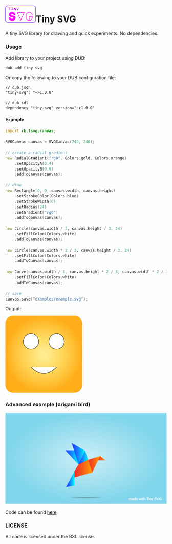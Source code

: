 <img src="imgs/icon-tsvg.png" width="95" height="52" align="left"></img>
# Tiny SVG
A tiny SVG library for drawing and quick experiments. No dependencies. 

### Usage
Add library to your project using DUB:
```
dub add tiny-svg
```
Or copy the following to your DUB configuration file:
```
// dub.json
"tiny-svg": "~>1.0.0"

// dub.sdl
dependency "tiny-svg" version="~>1.0.0"
``` 

#### Example
```d
import rk.tsvg.canvas;

SVGCanvas canvas = SVGCanvas(240, 240);

// create a radial gradient
new RadialGradient("rg0", Colors.gold, Colors.orange)
    .setOpacityA(0.4)
    .setOpacityB(0.9)
    .addToCanvas(canvas);

// draw
new Rectangle(0, 0, canvas.width, canvas.height)
    .setStrokeColor(Colors.blue)
    .setStrokeWidth(0)
    .setRadius(24)
    .setGradient("rg0")
    .addToCanvas(canvas);

new Circle(canvas.width / 3, canvas.height / 3, 24)
    .setFillColor(Colors.white)
    .addToCanvas(canvas);

new Circle(canvas.width * 2 / 3, canvas.height / 3, 24)
    .setFillColor(Colors.white)
    .addToCanvas(canvas);

new Curve(canvas.width / 3, canvas.height * 2 / 3, canvas.width * 2 / 3, canvas.height * 2 / 3)
    .setFillColor(Colors.white)
    .addToCanvas(canvas);

// save
canvas.save("examples/example.svg");
```

Output:

<img src="examples/example.svg" width="240">

### Advanced example (origami bird)

<img src="examples/origami_bird.svg" width="720">

Code can be found [here](source/app.d).

### LICENSE
All code is licensed under the BSL license. 

